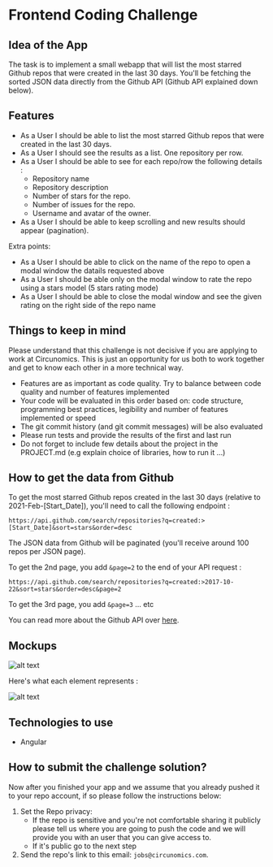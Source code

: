 # Frontend Coding Challenge

## Idea of the App 
The task is to implement a small webapp that will list the most starred Github repos that were created in the last 30 days. 
You'll be fetching the sorted JSON data directly from the Github API (Github API explained down below). 

## Features
* As a User I should be able to list the most starred Github repos that were created in the last 30 days. 
* As a User I should see the results as a list. One repository per row. 
* As a User I should be able to see for each repo/row the following details :
  * Repository name
  * Repository description 
  * Number of stars for the repo. 
  * Number of issues for the repo.
  * Username and avatar of the owner. 
* As a User I should be able to keep scrolling and new results should appear (pagination).

Extra points:

* As a User I should be able to click on the name of the repo to open a modal window the datails requested above
* As a User I should be able only on the modal window to rate the repo using a stars model (5 stars rating mode)
* As a User I should be able to close the modal window and see the given rating on the right side of the repo name

## Things to keep in mind

Please understand that this challenge is not decisive if you are applying to work at Circunomics. This is just an opportunity for us both to work together and get to know each other in a more technical way.

* Features are as important as code quality. Try to balance between code quality and number of features implemented
* Your code will be evaluated in this order based on: code structure, programming best practices, legibility and number of features implemented or speed
* The git commit history (and git commit messages) will be also evaluated
* Please run tests and provide the results of the first and last run
* Do not forget to include few details about the project in the PROJECT.md (e.g explain choice of libraries, how to run it ...) 

## How to get the data from Github 
To get the most starred Github repos created in the last 30 days (relative to 2021-Feb-[Start_Date]), you'll need to call the following endpoint : 

`https://api.github.com/search/repositories?q=created:>[Start_Date]&sort=stars&order=desc`

The JSON data from Github will be paginated (you'll receive around 100 repos per JSON page). 

To get the 2nd page, you add `&page=2` to the end of your API request : 

`https://api.github.com/search/repositories?q=created:>2017-10-22&sort=stars&order=desc&page=2`

To get the 3rd page, you add `&page=3` ... etc

You can read more about the Github API over [here](https://docs.github.com/en/rest/reference/search#search-repositories).

## Mockups
![alt text]([https://github.com/Circunomics/hiring_FrontendCodingChallenge/blob/master/mockup.png?raw=true])

Here's what each element represents :

![alt text]([https://github.com/Circunomics/hiring_FrontendCodingChallenge/blob/master/row_explained.png?raw=true])

## Technologies to use 
* Angular

## How to submit the challenge solution? 
Now after you finished your app and we assume that you already pushed it to your repo account, if so please follow the instructions below:

1. Set the Repo privacy:
   - If the repo is sensitive and you're not comfortable sharing it publicly please tell us where you are going to push the code and we will provide you with an user that you can give access to.
   - If it's public go to the next step
2. Send the repo's link to this email: `jobs@circunomics.com`.
